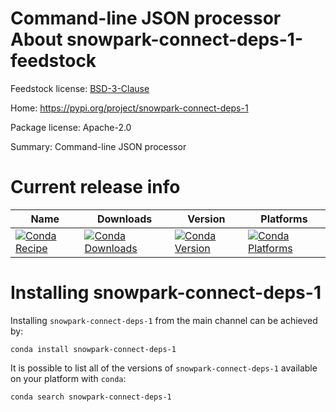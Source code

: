 
Command-line JSON processor
About snowpark-connect-deps-1-feedstock
=======================

Feedstock license: [BSD-3-Clause](LICENSE)

Home: https://pypi.org/project/snowpark-connect-deps-1

Package license: Apache-2.0

Summary: Command-line JSON processor


Current release info
====================

| Name | Downloads | Version | Platforms |
| --- | --- | --- | --- |
| [![Conda Recipe](https://img.shields.io/badge/recipe-snowpark-connect-deps-1-green.svg)](https://anaconda.org/anaconda/snowpark-connect-deps-1) | [![Conda Downloads](https://img.shields.io/conda/dn/anaconda/snowpark-connect-deps-1.svg)](https://anaconda.org/anaconda/snowpark-connect-deps-1) | [![Conda Version](https://img.shields.io/conda/vn/anaconda/snowpark-connect-deps-1.svg)](https://anaconda.org/anaconda/snowpark-connect-deps-1) | [![Conda Platforms](https://img.shields.io/conda/pn/anaconda/snowpark-connect-deps-1.svg)](https://anaconda.org/anaconda/snowpark-connect-deps-1) |

Installing snowpark-connect-deps-1
==================

Installing `snowpark-connect-deps-1` from the main channel can be achieved by:

```
conda install snowpark-connect-deps-1
```

It is possible to list all of the versions of `snowpark-connect-deps-1` available on your platform with `conda`:

```
conda search snowpark-connect-deps-1
```
